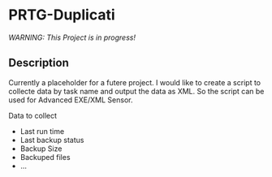 # PRTG-Duplicati
*WARNING: This Project is in progress!*

## Description
Currently a placeholder for a futere project. I would like to create a script to collecte data by task name and output the data as XML. So the script can be used for Advanced EXE/XML Sensor. 

Data to collect
- Last run time
- Last backup status
- Backup Size
- Backuped files
- ...
